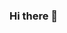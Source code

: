 ### Hi there 👋

<!--
**iiamrohitsharma/iiamrohitsharma** is a ✨ _special_ ✨ repository because its `README.md` (this file) appears on your GitHub profile.
<h2>Hello there</h2>
Here are some ideas to get you started:

- 🔭 I’m currently working on ...
- 🌱 I’m currently learning ...
- 👯 I’m looking to collaborate on ...
- 🤔 I’m looking for help with ...
- 💬 Ask me about ...
- 📫 How to reach me: ...
- 😄 Pronouns: ...
- ⚡ Fun fact: ...
-->
